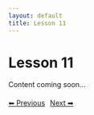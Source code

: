 ```yaml
---
layout: default
title: Lesson 11
---
```


# Lesson 11

Content coming soon...

<div style="margin-top: 20px;">
<a href="/docs/intermediate/Lessons/lesson_10.html" style="margin-right: 10px;">⬅ Previous</a><a href="/docs/intermediate/Lessons/lesson_12.html">Next ➡</a>
</div>

